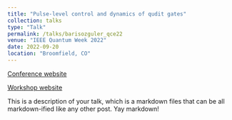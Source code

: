 ```yaml
---
title: "Pulse-level control and dynamics of qudit gates"
collection: talks
type: "Talk"
permalink: /talks/barisozguler_qce22
venue: "IEEE Quantum Week 2022"
date: 2022-09-20
location: "Broomfield, CO"
---
```


[Conference website](https://qce.quantum.ieee.org/2022)

[Workshop website](https://events.cels.anl.gov/event/332/overview)

This is a description of your talk, which is a markdown files that can be all markdown-ified like any other post. Yay markdown!
